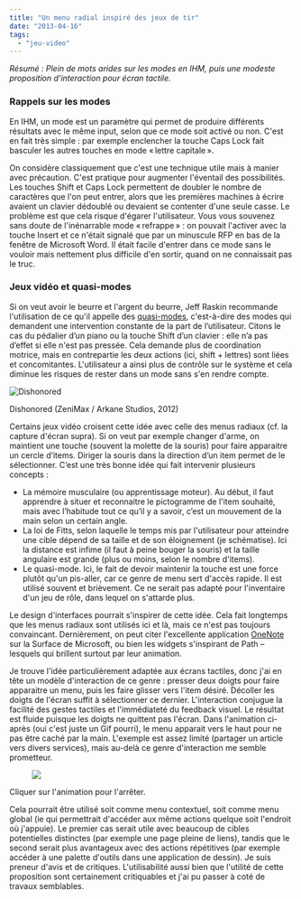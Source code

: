```yaml
---
title: "Un menu radial inspiré des jeux de tir"
date: "2013-04-16"
tags:
  - "jeu-video"
---
```


_Résumé : Plein de mots arides sur les modes en IHM, puis une modeste proposition d'interaction pour écran tactile._

### Rappels sur les modes

En IHM, un mode est un paramètre qui permet de produire différents résultats avec le même input, selon que ce mode soit activé ou non. C'est en fait très simple : par exemple enclencher la touche Caps Lock fait basculer les autres touches en mode « lettre capitale ».

On considère classiquement que c'est une technique utile mais à manier avec précaution. C'est pratique pour augmenter l'éventail des possibilités. Les touches Shift et Caps Lock permettent de doubler le nombre de caractères que l'on peut entrer, alors que les premières machines à écrire avaient un clavier dédoublé ou devaient se contenter d'une seule casse. Le problème est que cela risque d'égarer l'utilisateur. Vous vous souvenez sans doute de l'inénarrable mode « refrappe » : on pouvait l'activer avec la touche Insert et ce n'était signalé que par un minuscule RFP en bas de la fenêtre de Microsoft Word. Il était facile d'entrer dans ce mode sans le vouloir mais nettement plus difficile d'en sortir, quand on ne connaissait pas le truc.

### Jeux vidéo et quasi-modes

Si on veut avoir le beurre et l'argent du beurre, Jeff Raskin recommande l'utilisation de ce qu'il appelle des [quasi-modes](http://en.wikipedia.org/wiki/Mode_%28computer_interface%29#Quasimodes), c'est-à-dire des modes qui demandent une intervention constante de la part de l’utilisateur. Citons le cas du pédalier d’un piano ou la touche Shift d’un clavier : elle n’a pas d’effet si elle n'est pas pressée. Cela demande plus de coordination motrice, mais en contrepartie les deux actions (ici, shift + lettres) sont liées et concomitantes. L'utilisateur a ainsi plus de contrôle sur le système et cela diminue les risques de rester dans un mode sans s'en rendre compte.

![Dishonored](/blog/assets/images/Dishonored.jpg)

Dishonored (ZeniMax / Arkane Studios, 2012)

Certains jeux vidéo croisent cette idée avec celle des menus radiaux (cf. la capture d'écran supra). Si on veut par exemple changer d'arme, on maintient une touche (souvent la molette de la souris) pour faire apparaitre un cercle d’items. Diriger la souris dans la direction d’un item permet de le sélectionner. C’est une très bonne idée qui fait intervenir plusieurs concepts :

- La mémoire musculaire (ou apprentissage moteur). Au début, il faut apprendre à situer et reconnaitre le pictogramme de l'item souhaité, mais avec l’habitude tout ce qu’il y a savoir, c’est un mouvement de la main selon un certain angle.
- La loi de Fitts, selon laquelle le temps mis par l'utilisateur pour atteindre une cible dépend de sa taille et de son éloignement (je schématise). Ici la distance est infime (il faut à peine bouger la souris) et la taille angulaire est grande (plus ou moins, selon le nombre d'items).
- Le quasi-mode. Ici, le fait de devoir maintenir la touche est une force plutôt qu'un pis-aller, car ce genre de menu sert d'accès rapide. Il est utilisé souvent et brièvement. Ce ne serait pas adapté pour l'inventaire d'un jeu de rôle, dans lequel on s'attarde plus.

Le design d'interfaces pourrait s'inspirer de cette idée. Cela fait longtemps que les menus radiaux sont utilisés ici et là, mais ce n'est pas toujours convaincant. Dernièrement, on peut citer l'excellente application [OneNote](https://www.youtube.com/watch?v=ZkEa4piu8LY) sur la Surface de Microsoft, ou bien les widgets s'inspirant de Path – lesquels qui brillent surtout par leur animation.

Je trouve l'idée particulièrement adaptée aux écrans tactiles, donc j'ai en tête un modèle d'interaction de ce genre : presser deux doigts pour faire apparaitre un menu, puis les faire glisser vers l'item désiré. Décoller les doigts de l'écran suffit à sélectionner ce dernier. L'interaction conjugue la facilité des gestes tactiles et l'immédiateté du feedback visuel. Le résultat est fluide puisque les doigts ne quittent pas l'écran. Dans l'animation ci-après (oui c'est juste un Gif pourri), le menu apparait vers le haut pour ne pas être caché par la main. L'exemple est assez limité (partager un article vers divers services), mais au-delà ce genre d'interaction me semble prometteur.

<figure>
<img id="freezegif" src="/blog/assets/images/2x_Press_Hold.gif">
</figure>



Cliquer sur l'animation pour l'arrêter.

Cela pourrait être utilisé soit comme menu contextuel, soit comme menu global (ie qui permettrait d'accéder aux même actions quelque soit l'endroit où j'appuie). Le premier cas serait utile avec beaucoup de cibles potentielles distinctes (par exemple une page pleine de liens), tandis que le second serait plus avantageux avec des actions répétitives (par exemple accéder à une palette d'outils dans une application de dessin). Je suis preneur d'avis et de critiques. L'utilisabilité aussi bien que l'utilité de cette proposition sont certainement critiquables et j'ai pu passer à coté de travaux semblables.

<script>
document.getElementById("#freezegif").addEventListener('click', freeze_gifs_on_click, true);
function freeze_gifs_on_click(e) { [].slice.apply(document.images).filter(is_gif_image).map(freeze_gif); } function is_gif_image(i) { return /^(?!data:).*\.gif/i.test(i.src); } function freeze_gif(i) { var c = document.createElement('canvas'); var w = c.width = i.width; var h = c.height = i.height; c.getContext('2d').drawImage(i, 0, 0, w, h);
try { i.src = c.toDataURL("image/gif");
// if possible, retain all css aspects
} catch(e) { // cross-domain -- mimic original with all its tag attributes
for (var j = 0, a; a = i.attributes[j]; j++) c.setAttribute(a.name, a.value); i.parentNode.replaceChild(c, i); } }
</script>
